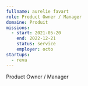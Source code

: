 ```yaml
---
fullname: aurelie favart
role: Product Owner / Manager 
domaine: Produit
missions:
  - start: 2021-05-20
    end: 2022-12-21
    status: service
    employer: octo
startups:
  - reva
---
```


Product Owner / Manager 
